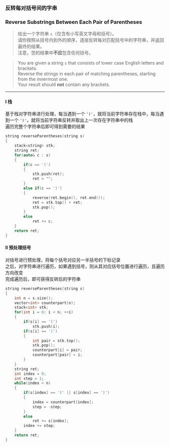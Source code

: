 ### 反转每对括号间的字串
### Reverse Substrings Between Each Pair of Parentheses

> 给出一个字符串 `s`（仅含有小写英文字母和括号）。  
> 请你按照从括号内到外的顺序，逐层反转每对匹配括号中的字符串，并返回最终的结果。  
> 注意，您的结果中**不应**包含任何括号。  

> You are given a string `s` that consists of lower case English letters and brackets.  
> Reverse the strings in each pair of matching parentheses, starting from the innermost one.  
> Your result should **not** contain any brackets.  

----------

#### I 栈

基于栈对字符串进行处理，每当遇到一个 `'('`，就将当前字符串存在栈中，每当遇到一个 `')'`，就将当前字符串反转并取出上一次存在字符串中的栈  
遍历完整个字符串后即可得到需要的结果  

```cpp
string reverseParentheses(string s) 
{
    stack<string> stk;
    string ret;
    for(auto& c : s)
    {
        if(c == '(')
        {
            stk.push(ret);
            ret = "";
        }
        else if(c == ')')
        {
            reverse(ret.begin(), ret.end());
            ret = stk.top() + ret;
            stk.pop();
        }
        else
            ret += c;
    }
    return ret;
}
```

#### II 预处理括号

对括号进行预处理，将每个括号对应另一半括号的下标记录  
之后，对字符串进行遍历，如果遇到括号，则从其对应括号位置进行遍历，且遍历方向改变  
完成遍历后，即可获得反转后的字符串  

```cpp
string reverseParentheses(string s) 
{
    int n = s.size();
    vector<int> counterpart(n);
    stack<int> stk;
    for(int i = 0; i < n; ++i)
    {
        if(s[i] == '(')
            stk.push(i);
        if(s[i] == ')')
        {
            int pair = stk.top();
            stk.pop();
            counterpart[i] = pair;
            counterpart[pair] = i;
        }
    }
    string ret;
    int index = 0;
    int step = 1;
    while(index < n)
    {
        if(s[index] == '(' || s[index] == ')')
        {
            index = counterpart[index];
            step = -step;
        }
        else
            ret += s[index];
        index += step;
    }
    return ret;
}
```
